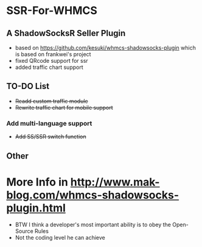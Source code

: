 # SSR-For-WHMCS
## A ShadowSocksR Seller Plugin
* based on https://github.com/kesuki/whmcs-shadowsocks-plugin which is based on frankwei's project
* fixed QRcode support for ssr
* added traffic chart support

## TO-DO List
* ~~Readd custom traffic module~~
* ~~Rewrite traffic chart for mobile support~~
### Add multi-language support
* ~~Add SS/SSR switch function~~

## Other
# More Info in http://www.mak-blog.com/whmcs-shadowsocks-plugin.html

* BTW I think a developer's most important ability is to obey the Open-Source Rules
* Not the coding level he can achieve
